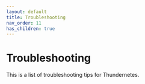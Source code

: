 ```yaml
---
layout: default
title: Troubleshooting
nav_order: 11
has_children: true
---
```


# Troubleshooting

This is a list of troubleshooting tips for Thundernetes.